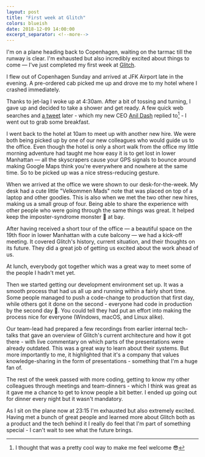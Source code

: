 ```yaml
---
layout: post
title: "First week at Glitch"
colors: blueish
date: 2018-12-09 14:00:00
excerpt_separator: <!--more-->
---
```


I'm on a plane heading back to Copenhagen, waiting on the tarmac till the runway is clear. I'm exhausted but also incredibly excited about things to come — I've just completed my first week at [Glitch].

<!--more-->

I flew out of Copenhagen Sunday and arrived at JFK Airport late in the evening. A pre-ordered cab picked me up and drove me to my hotel where I crashed immediately.

Thanks to jet-lag I woke up at 4:30am. After a bit of tossing and turning, I gave up and decided to take a shower and get ready. A few quick web searches and [a tweet][tweet] later - which my new CEO [Anil Dash] replied to[^1] - I went out to grab some breakfast.

I went back to the hotel at 10am to meet up with another new hire. We were both being picked up by one of our new colleagues who would guide us to the office. Even though the hotel is only a short walk from the office my little morning adventure had taught me how easy it is to get lost in lower Manhattan — all the skyscrapers cause your GPS signals to bounce around making Google Maps think you're everywhere and nowhere at the same time. So to be picked up was a nice stress-reducing gesture.

When we arrived at the office we were shown to our desk-for-the-week. My desk had a cute little "Velkommen Mads" note that was placed on top of a laptop and other goodies. This is also when we met the two other new hires, making us a small group of four. Being able to share the experience with other people who were going through the same things was great. It helped keep the imposter-syndrome monster 👹 at bay.

After having received a short tour of the office — a beautiful space on the 19th floor in lower Manhattan with a cute balcony — we had a kick-off meeting. It covered Glitch's history, current situation, and their thoughts on its future. They did a great job of getting us excited about the work ahead of us.

At lunch, everybody got together which was a great way to meet some of the people I hadn't met yet.

Then we started getting our development environment set up. It was a smooth process that had us all up and running within a fairly short time. Some people managed to push a code-change to production that first day, while others got it done on the second - everyone had code in production by the second day 💪. You could tell they had put an effort into making the process nice for everyone (Windows, macOS, and Linux alike).

Our team-lead had prepared a few recordings from earlier internal tech-talks that gave an overview of Glitch's current architecture and how it got there - with live commentary on which parts of the presentations were already outdated. This was a great way to learn about their systems. But more importantly to me, it highlighted that it's a company that values knowledge-sharing in the form of presentations - something that I'm a huge fan of.

The rest of the week passed with more coding, getting to know my other colleagues through meetings and team-dinners - which I think was great as it gave me a chance to get to know people a bit better. I ended up going out for dinner every night but it wasn't mandatory.

As I sit on the plane now at 23:15 I'm exhausted but also extremely excited. Having met a bunch of great people and learned more about Glitch both as a product and the tech behind it I really do feel that I'm part of something special - I can't wait to see what the future brings.

[^1]: I thought that was a pretty cool way to make me feel welcome 😎

[Glitch]: https://glitch.com
[tweet]: https://twitter.com/Mads_Hartmann/status/1069572851789893633
[Anil Dash]: https://twitter.com/anildash
